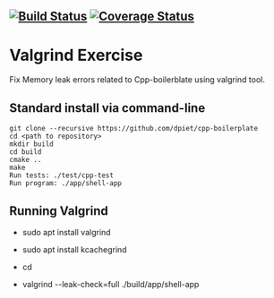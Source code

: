 [![Build Status](https://travis-ci.org/rajesh1996/valgrind_exercise.svg?branch=valgrind_exercise)](https://travis-ci.org/rajesh1996/valgrind_exercise)
[![Coverage Status](https://coveralls.io/repos/github/rajesh1996/valgrind_exercise/badge.svg?branch=valgrind_exercise)](https://coveralls.io/github/rajesh1996/valgrind_exercise?branch=valgrind_exercise)
---
# Valgrind Exercise

Fix Memory leak errors related to Cpp-boilerblate using valgrind tool.

## Standard install via command-line
```
git clone --recursive https://github.com/dpiet/cpp-boilerplate
cd <path to repository>
mkdir build
cd build
cmake ..
make
Run tests: ./test/cpp-test
Run program: ./app/shell-app
```
## Running Valgrind
- sudo apt install valgrind
- sudo apt install kcachegrind

- cd <path to repository>
- valgrind --leak-check=full ./build/app/shell-app 
